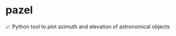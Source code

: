 # pazel
:chart_with_upwards_trend: Python tool to plot azimuth and elevation of astronomical objects
